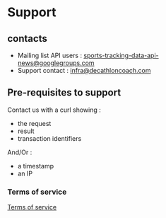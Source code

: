 # Support

## contacts

* Mailing list API users : sports-tracking-data-api-news@googlegroups.com 
* Support contact : infra@decathloncoach.com



## Pre-requisites to support

Contact us with a curl showing :

* the request 
* result 
* transaction identifiers

And/Or :

* a timestamp
* an IP

### Terms of service
[Terms of service](https://developers.decathlon.com/tos)